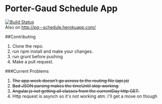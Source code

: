 # Porter-Gaud Schedule App
[![Build Status](https://travis-ci.org/ireallydontcare/pg-schedule.svg?branch=master)](https://travis-ci.org/ireallydontcare/pg-schedule)  
Also on http://pg--schedule.herokuapp.com/  

##Contributing
1. Clone the repo.
2. run npm install and make your changes.
3. run grunt before pushing
4. Make a pull request.


###Current Problems
1. ~~The app.week doesn't go across to the routing file (api.js)~~
2. ~~Bad JSON parsing makes the timeUntil stop working.~~
3. ~~Angular.js not getting all classes from the currentDay http GET.~~
4. Http request is asynch so it's not working atm. I'll get a move on though

